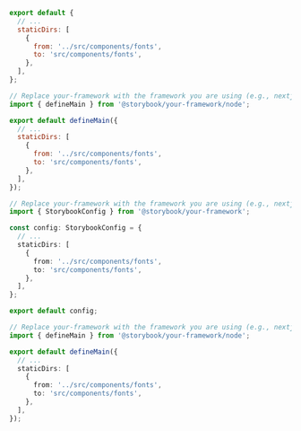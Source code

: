 ```js filename=".storybook/main.js" renderer="react" language="js" tabTitle="CSF 3"
export default {
  // ...
  staticDirs: [
    {
      from: '../src/components/fonts',
      to: 'src/components/fonts',
    },
  ],
};
```

```js filename=".storybook/main.js" renderer="react" language="js" tabTitle="CSF Factory 🧪"
// Replace your-framework with the framework you are using (e.g., nextjs, experimental-nextjs-vite)
import { defineMain } from '@storybook/your-framework/node';

export default defineMain({
  // ...
  staticDirs: [
    {
      from: '../src/components/fonts',
      to: 'src/components/fonts',
    },
  ],
});
```

```ts filename=".storybook/main.ts" renderer="react" language="ts" tabTitle="CSF 3"
// Replace your-framework with the framework you are using (e.g., nextjs, experimental-nextjs-vite)
import { StorybookConfig } from '@storybook/your-framework';

const config: StorybookConfig = {
  // ...
  staticDirs: [
    {
      from: '../src/components/fonts',
      to: 'src/components/fonts',
    },
  ],
};

export default config;
```

```ts filename=".storybook/main.ts" renderer="react" language="ts" tabTitle="CSF Factory 🧪"
// Replace your-framework with the framework you are using (e.g., nextjs, experimental-nextjs-vite)
import { defineMain } from '@storybook/your-framework/node';

export default defineMain({
  // ...
  staticDirs: [
    {
      from: '../src/components/fonts',
      to: 'src/components/fonts',
    },
  ],
});
```
